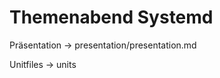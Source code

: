 Themenabend Systemd
===================

Präsentation -> presentation/presentation.md

Unitfiles -> units
